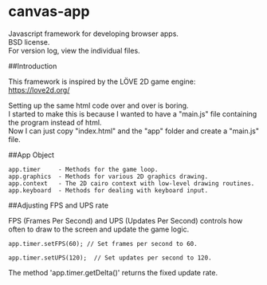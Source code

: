 canvas-app
==========

Javascript framework for developing browser apps.  
BSD license.  
For version log, view the individual files.  

##Introduction

This framework is inspired by the LÖVE 2D game engine:  
https://love2d.org/

Setting up the same html code over and over is boring.  
I started to make this is because I wanted to have a "main.js" file containing the program instead of html.  
Now I can just copy "index.html" and the "app" folder and create a "main.js" file.  

##App Object

    app.timer     - Methods for the game loop.
    app.graphics  - Methods for various 2D graphics drawing.
    app.context   - The 2D cairo context with low-level drawing routines.
    app.keyboard  - Methods for dealing with keyboard input.

##Adjusting FPS and UPS rate

FPS (Frames Per Second) and UPS (Updates Per Second) controls how often to draw to the screen and update the game logic.  

    app.timer.setFPS(60); // Set frames per second to 60.
    
    app.timer.setUPS(120);  // Set updates per second to 120.
    
The method 'app.timer.getDelta()' returns the fixed update rate.  
